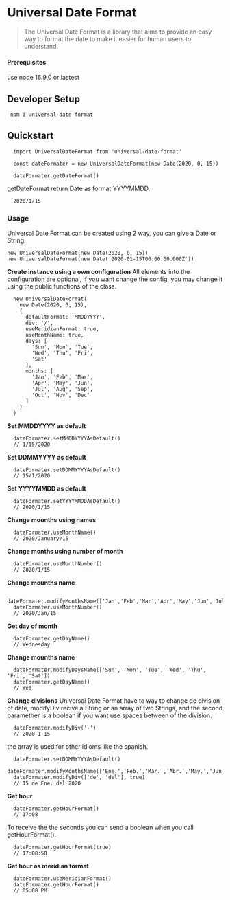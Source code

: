 # Universal Date Format
> The Universal Date Format is a library that aims to provide an easy way to format the date to make it easier for human users to understand.

#### Prerequisites
use node 16.9.0 or lastest

## Developer Setup
```
 npm i universal-date-format
```
## Quickstart
```
  import UniversalDateFormat from 'universal-date-format'

  const dateFormater = new UniversalDateFormat(new Date(2020, 0, 15))

  dateFormater.getDateFormat()
```

getDateFormat return Date as format YYYYMMDD.

```
  2020/1/15
```

### Usage
Universal Date Format can be created using 2 way, you can give a Date or String.
```
new UniversalDateFormat(new Date(2020, 0, 15))
new UniversalDateFormat(new Date('2020-01-15T00:00:00.000Z'))
```

**Create instance using a own configuration**
All elements into the configuration are optional, if you want change the config,
you may change it using the public functions of the class.
```
  new UniversalDateFormat(
    new Date(2020, 0, 15),
    {
      defaultFormat: 'MMDDYYYY',
      div: '/',
      useMeridianFormat: true,
      useMonthName: true,
      days: [
        'Sun', 'Mon', 'Tue',
        'Wed', 'Thu', 'Fri',
        'Sat'
      ],
      months: [
        'Jan', 'Feb', 'Mar',
        'Apr', 'May', 'Jun',
        'Jul', 'Aug', 'Sep',
        'Oct', 'Nov', 'Dec'
      ]
    }
  )
```

**Set MMDDYYYY as default**
```
  dateFormater.setMMDDYYYYAsDefault()
  // 1/15/2020
```

**Set DDMMYYYY as default**
```
  dateFormater.setDDMMYYYYAsDefault()
  // 15/1/2020
```

**Set YYYYMMDD as default**
```
  dateFormater.setYYYYMMDDAsDefault()
  // 2020/1/15
```

**Change mounths using names**
```
  dateFormater.useMonthName()
  // 2020/January/15
```

**Change months using number of month**
```
  dateFormater.useMonthNumber()
  // 2020/1/15
```

**Change mounths name**
```
  dateFormater.modifyMonthsName(['Jan','Feb','Mar','Apr','May','Jun','Jul','Aug','Sep','Oct','Nov','Dec'])
  dateFormater.useMonthNumber()
  // 2020/Jan/15
```

**Get day of month**
```
  dateFormater.getDayName()
  // Wednesday
```

**Change mounths name**
```
  dateFormater.modifyDaysName(['Sun', 'Mon', 'Tue', 'Wed', 'Thu', 'Fri', 'Sat'])
  dateFormater.getDayName()
  // Wed
```

**Change divisions**
Universal Date Format have to way to change de division of date, modifyDiv recive a String or an array of two Strings, and the second paramether is a boolean if you want use spaces between of the division.
```
  dateFormater.modifyDiv('-')
  // 2020-1-15
```

the array is used for other idioms like the spanish.

```
  dateFormater.setDDMMYYYYAsDefault()
  dateFormater.modifyMonthsName(['Ene.','Feb.','Mar.','Abr.','May.','Jun.','Jul.','Ago.','Sep.','Oct.','Nov.','Dec.'])
  dateFormater.modifyDiv(['de', 'del'], true)
  // 15 de Ene. del 2020
```

**Get hour**
```
  dateFormater.getHourFormat()
  // 17:08
```

To receive  the the seconds you can send a boolean when you call getHourFormat().

```
  dateFormater.getHourFormat(true)
  // 17:08:58
```

**Get hour as meridian format**
```
  dateFormater.useMeridianFormat()
  dateFormater.getHourFormat()
  // 05:08 PM
```
